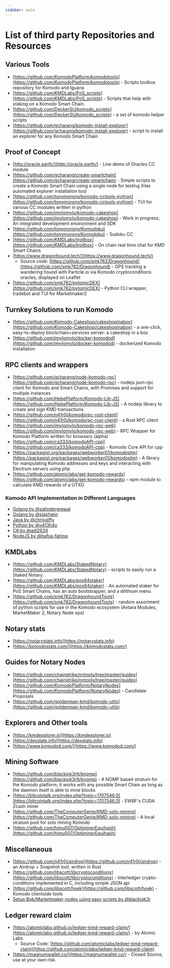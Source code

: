 ```yaml
---
sidebar: auto
---
```


# List of third party Repositories and Resources

## Various Tools

- [https://github.com/KomodoPlatform/komodotools](https://github.com/KomodoPlatform/komodotools) - Scripts toolbox repository for Komodo and Iguana
- [https://github.com/KMDLabs/PoS_scripts](https://github.com/KMDLabs/PoS_scripts) - Scripts that help with staking on a Komodo Smart Chain.
- [https://github.com/DeckerSU/komodo_scripts](https://github.com/DeckerSU/komodo_scripts) - a set of komodo helper scripts
- [https://github.com/gcharang/komodo-install-explorer](https://github.com/gcharang/komodo-install-explorer) - script to install an explorer for any Komodo Smart Chain

## Proof of Concept

- [http://oracle.earth/](http://oracle.earth/) - Live demo of Oracles CC module
- [https://github.com/gcharang/create-smartchain](https://github.com/gcharang/create-smartchain) - Simple scripts to create a Komodo Smart Chain using a single node for testing (Has automated explorer installation too)
- [https://github.com/tonymorony/komodo-cctools-python](https://github.com/tonymorony/komodo-cctools-python) - TUI for various CC modules written in python
- [https://github.com/imylomylo/komodo-cakeshop](https://github.com/imylomylo/komodo-cakeshop) - Work in progress; An integrated development environment and SDK
- [https://github.com/tonymorony/Komodoku](https://github.com/tonymorony/Komodoku) - Sudoku CC
- [https://github.com/KMDLabs/trollbox](https://github.com/KMDLabs/trollbox) - On chain real time chat for KMD Smart Chains
- [https://www.dragonhound.tech/](https://www.dragonhound.tech/)
  - Source code: [https://github.com/smk762/Dragonhound](https://github.com/smk762/Dragonhound) - GPS tracking a wandering hound with Particle.io via Komodo cryptoconditions oracles, displayed on Leaflet
- [https://github.com/smk762/pytomicDEX](https://github.com/smk762/pytomicDEX) - Python CLI wrapper, tradebot and TUI for Marketmaker2

## Turnkey Solutions to run Komodo

- [https://github.com/Komodo-Cakeshop/cakeshopinabox](https://github.com/Komodo-Cakeshop/cakeshopinabox) - a one-click, easy-to-deploy blockchain+services server: a cakeshop in a box
- [https://github.com/imylomylo/docker-komodod](https://github.com/imylomylo/docker-komodod) - dockerized Komodo installation

## RPC clients and wrappers

- [https://github.com/gcharang/node-komodo-rpc](https://github.com/gcharang/node-komodo-rpc) - nodejs json-rpc client for Komodo and Smart Chains, with Promises and support for multiple instances
- [https://github.com/HebePlatform/Komodo-Lib-JS](https://github.com/HebePlatform/Komodo-Lib-JS) - A nodejs library to create and sign KMD transactions
- [https://github.com/n41r0j/komodorpc-rust-client](https://github.com/n41r0j/komodorpc-rust-client) - a Rust RPC client
- [https://github.com/imylomylo/komodo-rpc-web](https://github.com/imylomylo/komodo-rpc-web) - RPC Wrapper for Komodo Platform written for browsers (alpha)
- [https://github.com/ca333/komodoAPI-cpp](https://github.com/ca333/komodoAPI-cpp) - Komodo Core API for cpp
- [https://packagist.org/packages/webworker01/komodophp](https://packagist.org/packages/webworker01/komodophp) - A library for manipulating Komodo addresses and keys and interacting with Electrum servers using php
- [https://github.com/atomiclabs/get-komodo-rewards](https://github.com/atomiclabs/get-komodo-rewards) - npm module to calculate KMD rewards of a UTXO

### Komodo API Implementation in Different Languages

- [Golang by @satindergrewal](https://github.com/satindergrewal/kmdgo)
- [Golang by @sjashwin](https://github.com/sjashwin/komodo-go)
- [Java by @chrisgiffy](https://github.com/chrisgiffy/komodo-api-java.git)
- [Python by @v413h4v](https://github.com/V413H4V/Komodo-RPC-Library-Python/)
- [C# by @adi2624](https://github.com/adi2624/RPC-API-CSharp)
- [NodeJS by @hafsa-fatima](https://github.com/Hafsa-Fatima/Komodo-RPC-Node-Library)

## KMDLabs

- [https://github.com/KMDLabs/StakedNotary](https://github.com/KMDLabs/StakedNotary) - scripts to easily run a Staked Notary
- [https://github.com/KMDLabs/pos64staker](https://github.com/KMDLabs/pos64staker) - An automated staker for PoS Smart Chains, has an auto bootstrapper, and a dilithium menu
- [https://github.com/smk762/DragonhoundTools](https://github.com/smk762/DragonhoundTools) - random assortment of python scripts for use in the Komodo ecosystem (Antara Modules, MarketMaker 2, Notary Node ops)


## Notary stats

- [https://notarystats.info](https://notarystats.info)
- [https://komodostats.com/](https://komodostats.com/)

## Guides for Notary Nodes

- [https://github.com/chainstrike/nntools/tree/master/guides](https://github.com/chainstrike/nntools/tree/master/guides)
- [https://github.com/KomodoPlatform/NotaryNodes](https://github.com/KomodoPlatform/NotaryNodes) - Candidate Proposals
- [https://github.com/goldenman-kmd/komodo-utils](https://github.com/goldenman-kmd/komodo-utils)

## Explorers and Other tools

- [https://kmdexplorer.io](https://kmdexplorer.io)
- [https://dexstats.info](https://dexstats.info)
- [https://www.komodod.com/](https://www.komodod.com/)

## Mining Software

- [https://github.com/blackjok3rtt/knomp](https://github.com/blackjok3rtt/knomp) - A NOMP based stratum for the Komodo platform; it works with any possible Smart Chain as long as the daemon itself is able to mine blocks
- [https://bitcointalk.org/index.php?topic=1707546.0](https://bitcointalk.org/index.php?topic=1707546.0) - EWBF's CUDA Zcash miner
- [https://github.com/TheComputerGenie/KMD-solo-mining](https://github.com/TheComputerGenie/KMD-solo-mining) - A local stratum pool for solo mining Komodo
- [https://github.com/himu007/OptiminerEquihash](https://github.com/himu007/OptiminerEquihash)

## Miscellaneous

- [https://github.com/n41r0j/airdrop](https://github.com/n41r0j/airdrop) - an Airdrop + Snapshot tool, written in Rust
- [https://github.com/libscott/libcryptoconditions](https://github.com/libscott/libcryptoconditions) - Interledger crypto-conditions implemented in C, including simple JSON api
- [https://github.com/libscott/hoek](https://github.com/libscott/hoek) - Komodo clientside tools
- [Setup Bob/Marketmaker nodes using easy scripts by @blackjok3r](https://github.com/blackjok3rtt/BOB_scripts)

## Ledger reward claim

- [https://atomiclabs.github.io/ledger-kmd-reward-claim/](https://atomiclabs.github.io/ledger-kmd-reward-claim/) - by Atomic Labs
  - Source Code: [https://github.com/atomiclabs/ledger-kmd-reward-claim](https://github.com/atomiclabs/ledger-kmd-reward-claim)
- [https://magnumwallet.co/](https://magnumwallet.co/) - Closed Source, use at your own risk.
